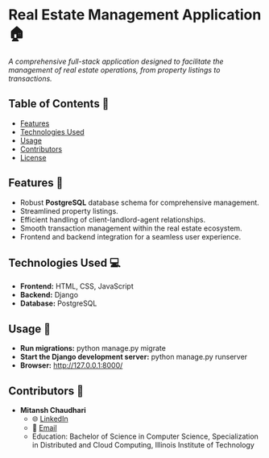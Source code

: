 # Real Estate Management Application 🏠

*A comprehensive full-stack application designed to facilitate the management of real estate operations, from property listings to transactions.*

## Table of Contents 📜
- [Features](#features-)
- [Technologies Used](#technologies-used-)
- [Usage](#usage-)
- [Contributors](#contributors-)
- [License](#license-)

## Features 🌟
- Robust **PostgreSQL** database schema for comprehensive management.
- Streamlined property listings.
- Efficient handling of client-landlord-agent relationships.
- Smooth transaction management within the real estate ecosystem.
- Frontend and backend integration for a seamless user experience.

## Technologies Used 💻
- **Frontend:** HTML, CSS, JavaScript
- **Backend:** Django
- **Database:** PostgreSQL

## Usage 🚀
- **Run migrations:** python manage.py migrate
- **Start the Django development server:** python manage.py runserver
- **Browser:** http://127.0.0.1:8000/
  
## Contributors 👥
- **Mitansh Chaudhari**
  - 🌐 [LinkedIn](https://linkedin.com/in/mit01)
  - 📧 [Email](mailto:mchaudhari1@hawk.iit.edu)
  - Education: Bachelor of Science in Computer Science, Specialization in Distributed and Cloud Computing, Illinois Institute of Technology 

